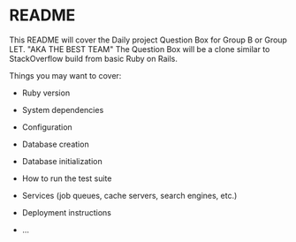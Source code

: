 # README

This README will cover the Daily project Question Box for Group B or Group LET. "AKA THE BEST TEAM" The Question Box will be a clone similar to StackOverflow build from basic Ruby on Rails. 

Things you may want to cover:

* Ruby version

* System dependencies

* Configuration

* Database creation

* Database initialization

* How to run the test suite

* Services (job queues, cache servers, search engines, etc.)

* Deployment instructions

* ...
